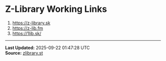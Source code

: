 # Z-Library Working Links

1. https://z-library.sk
2. https://z-lib.fm
3. https://1lib.sk/

---
**Last Updated:** 2025-09-22 01:47:28 UTC  
**Source:** [zlibrary.st](https://zlibrary.st/new-z-library-official-website-links)


